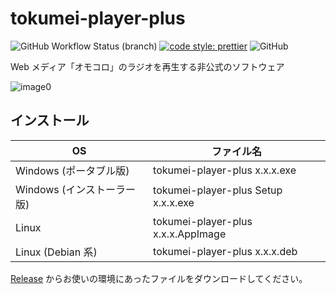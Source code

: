 # tokumei-player-plus

![GitHub Workflow Status (branch)](https://github.com/arrow2nd/tokumei-player-plus/workflows/release/badge.svg)
[![code style: prettier](https://img.shields.io/badge/code_style-prettier-ff69b4.svg?style=flat)](https://github.com/prettier/prettier)
![GitHub](https://img.shields.io/github/license/arrow2nd/tokumei-player-plus)

Web メディア「オモコロ」のラジオを再生する非公式のソフトウェア

![image0](https://user-images.githubusercontent.com/44780846/110941311-7b6eb100-837b-11eb-9393-d391abc02cc4.png)

## インストール

| OS                         | ファイル名                          |
| -------------------------- | ----------------------------------- |
| Windows (ポータブル版)     | tokumei-player-plus x.x.x.exe       |
| Windows (インストーラー版) | tokumei-player-plus Setup x.x.x.exe |
| Linux                      | tokumei-player-plus x.x.x.AppImage  |
| Linux (Debian 系)          | tokumei-player-plus x.x.x.deb       |

[Release](https://github.com/arrow2nd/tokumei-player-plus/releases) からお使いの環境にあったファイルをダウンロードしてください。

